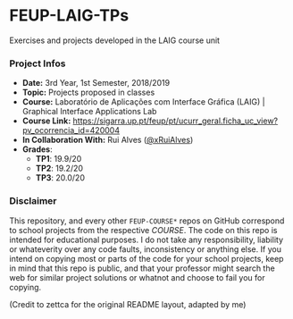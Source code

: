 # FEUP-LAIG-TPs
Exercises and projects developed in the LAIG course unit

### Project Infos
* **Date:** 3rd Year, 1st Semester, 2018/2019
* **Topic:** Projects proposed in classes
* **Course:** Laboratório de Aplicações com Interface Gráfica (LAIG) | Graphical Interface Applications Lab
* **Course Link:** https://sigarra.up.pt/feup/pt/ucurr_geral.ficha_uc_view?pv_ocorrencia_id=420004
* **In Collaboration With:** Rui Alves ([@xRuiAlves](https://github.com/xRuiAlves))
* **Grades**:
    * **TP1**: 19.9/20
    * **TP2**: 19.2/20
    * **TP3**: 20.0/20

### Disclaimer
This repository, and every other `FEUP-COURSE*` repos on GitHub correspond to school projects from the respective *COURSE*. The code on this repo is intended for educational purposes. I do not take any responsibility, liability or whateverity over any code faults, inconsistency or anything else. If you intend on copying most or parts of the code for your school projects, keep in mind that this repo is public, and that your professor might search the web for similar project solutions or whatnot and choose to fail you for copying.

(Credit to zettca for the original README layout, adapted by me)
